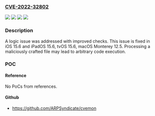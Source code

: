 ### [CVE-2022-32802](https://cve.mitre.org/cgi-bin/cvename.cgi?name=CVE-2022-32802)
![](https://img.shields.io/static/v1?label=Product&message=macOS&color=blue)
![](https://img.shields.io/static/v1?label=Product&message=tvOS&color=blue)
![](https://img.shields.io/static/v1?label=Version&message=n%2Fa&color=blue)
![](https://img.shields.io/static/v1?label=Vulnerability&message=Processing%20a%20maliciously%20crafted%20file%20may%20lead%20to%20arbitrary%20code%20execution&color=brighgreen)

### Description

A logic issue was addressed with improved checks. This issue is fixed in iOS 15.6 and iPadOS 15.6, tvOS 15.6, macOS Monterey 12.5. Processing a maliciously crafted file may lead to arbitrary code execution.

### POC

#### Reference
No PoCs from references.

#### Github
- https://github.com/ARPSyndicate/cvemon

